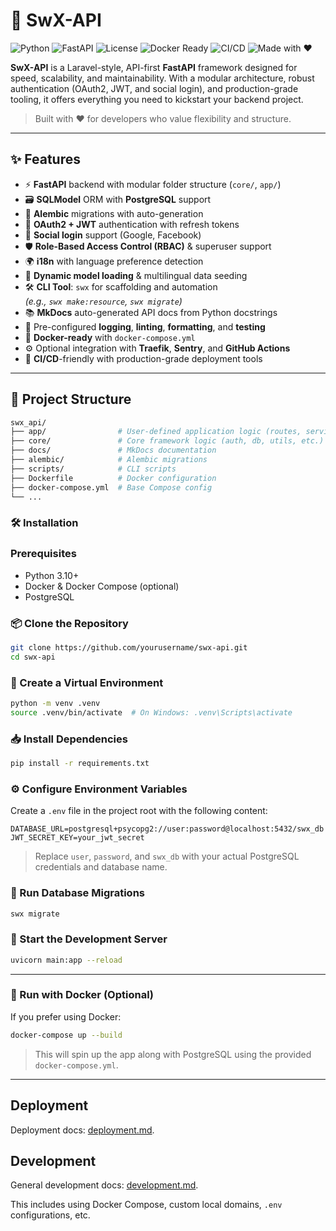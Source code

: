 # 🚀 SwX-API

![Python](https://img.shields.io/badge/Python-3.10%2B-blue)
![FastAPI](https://img.shields.io/badge/FastAPI-🚀-brightgreen)
![License](https://img.shields.io/github/license/layinded/swx-api)
![Docker Ready](https://img.shields.io/badge/Docker-Ready-blue)
![CI/CD](https://img.shields.io/badge/CI%2FCD-GitHub_Actions-success)
![Made with ❤️](https://img.shields.io/badge/Made_with-%E2%9D%A4-red)

**SwX-API** is a Laravel-style, API-first **FastAPI** framework designed for speed, scalability, and maintainability. With a modular architecture, robust authentication (OAuth2, JWT, and social login), and production-grade tooling, it offers everything you need to kickstart your backend project.

> Built with ❤️ for developers who value flexibility and structure.

---

## ✨ Features

- ⚡ **FastAPI** backend with modular folder structure (`core/`, `app/`)
- 🗃️ **SQLModel** ORM with **PostgreSQL** support
- 🔄 **Alembic** migrations with auto-generation
- 🔐 **OAuth2 + JWT** authentication with refresh tokens
- 👥 **Social login** support (Google, Facebook)
- 🛡️ **Role-Based Access Control (RBAC)** & superuser support
- 🌍 **i18n** with language preference detection
- 🧠 **Dynamic model loading** & multilingual data seeding
- 🛠️ **CLI Tool**: `swx` for scaffolding and automation  
  _(e.g., `swx make:resource`, `swx migrate`)_
- 📚 **MkDocs** auto-generated API docs from Python docstrings
- 🧪 Pre-configured **logging**, **linting**, **formatting**, and **testing**
- 🐳 **Docker-ready** with `docker-compose.yml`
- ⚙️ Optional integration with **Traefik**, **Sentry**, and **GitHub Actions**
- 🚀 **CI/CD**-friendly with production-grade deployment tools

---

## 📁 Project Structure

```bash
swx_api/
├── app/                # User-defined application logic (routes, services)
├── core/               # Core framework logic (auth, db, utils, etc.)
├── docs/               # MkDocs documentation
├── alembic/            # Alembic migrations
├── scripts/            # CLI scripts
├── Dockerfile          # Docker configuration
├── docker-compose.yml  # Base Compose config
└── ...

```
### 🛠️ Installation

### Prerequisites

- Python 3.10+
- Docker & Docker Compose (optional)
- PostgreSQL

### 📦 Clone the Repository

```bash
git clone https://github.com/yourusername/swx-api.git
cd swx-api
```

### 🐍 Create a Virtual Environment

```bash
python -m venv .venv
source .venv/bin/activate  # On Windows: .venv\Scripts\activate
```

### 📥 Install Dependencies

```bash
pip install -r requirements.txt
```

### ⚙️ Configure Environment Variables

Create a `.env` file in the project root with the following content:

```env
DATABASE_URL=postgresql+psycopg2://user:password@localhost:5432/swx_db
JWT_SECRET_KEY=your_jwt_secret
```

> Replace `user`, `password`, and `swx_db` with your actual PostgreSQL credentials and database name.

### 🔄 Run Database Migrations

```bash
swx migrate
```

### 🚀 Start the Development Server

```bash
uvicorn main:app --reload
```

---

### 🐳 Run with Docker (Optional)

If you prefer using Docker:

```bash
docker-compose up --build
```

> This will spin up the app along with PostgreSQL using the provided `docker-compose.yml`.

---

## Deployment

Deployment docs: [deployment.md](./deployment.md).

## Development

General development docs: [development.md](./development.md).

This includes using Docker Compose, custom local domains, `.env` configurations, etc.

